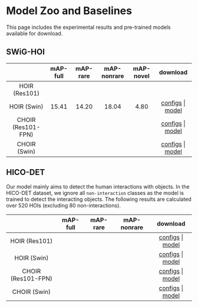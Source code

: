 # Model Zoo and Baselines

This page includes the experimental results and pre-trained models available for download.

## SWiG-HOI
|             | mAP-full | mAP-rare | mAP-nonrare | mAP-novel | download |
|:-----------:|:--------:|:--------:|:-----------:|:---------:|:--------:|
| HOIR (Res101)|     |      |        |      |         |
| HOIR (Swin) |   15.41  |   14.20   |    18.04    |    4.80  | [configs](https://github.com/scwangdyd/large_vocabulary_hoi_detection/configs/swig_hoi/hoir_swin.yaml) \| [model](https://drive.google.com/file/d/1-MG9Ef7uXgmVWwM_OppXap1ecvWgowcy/view?usp=sharing)        |
| CHOIR (Res101-FPN) |     |     |        |     | [configs]() \| [model]()        |
| CHOIR (Swin) |     |     |        |     | [configs]() \| [model]()        |


## HICO-DET
Our model mainly aims to detect the human interactions with objects. In the HICO-DET dataset, we ignore all `non-interaction` classes as the model is trained to detect the interacting objects. The following results are calculated over 520 HOIs (excluding 80 non-interactions).

|             | mAP-full | mAP-rare | mAP-nonrare | download |
|:-----------:|:--------:|:--------:|:-----------:|:---------:|
| HOIR (Res101) |     |      |       | [configs]() \| [model]()        |
| HOIR (Swin) |     |      |       | [configs]() \| [model]()        |
| CHOIR (Res101-FPN) |     |      |       | [configs]() \| [model]()        |
| CHOIR (Swin) |     |      |       | [configs]() \| [model]()        |
